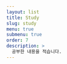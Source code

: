 ```yaml
---
layout: list
title: Study
slug: study
menu: true
submenu: true
order: 7
description: >
  공부한 내용을 적습니다.
---
```

